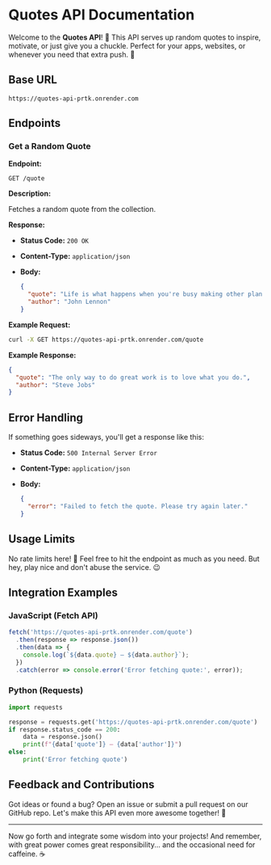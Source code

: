 # Quotes API Documentation

Welcome to the **Quotes API**! 🎉 This API serves up random quotes to inspire, motivate, or just give you a chuckle. Perfect for your apps, websites, or whenever you need that extra push. 💪

## Base URL

```plaintext
https://quotes-api-prtk.onrender.com
```

## Endpoints

### Get a Random Quote

**Endpoint:**

```http
GET /quote
```

**Description:**

Fetches a random quote from the collection.

**Response:**

- **Status Code:** `200 OK`
- **Content-Type:** `application/json`
- **Body:**

  ```json
  {
    "quote": "Life is what happens when you're busy making other plans.",
    "author": "John Lennon"
  }
  ```

**Example Request:**

```bash
curl -X GET https://quotes-api-prtk.onrender.com/quote
```

**Example Response:**

```json
{
  "quote": "The only way to do great work is to love what you do.",
  "author": "Steve Jobs"
}
```

## Error Handling

If something goes sideways, you'll get a response like this:

- **Status Code:** `500 Internal Server Error`
- **Content-Type:** `application/json`
- **Body:**

  ```json
  {
    "error": "Failed to fetch the quote. Please try again later."
  }
  ```

## Usage Limits

No rate limits here! 🎉 Feel free to hit the endpoint as much as you need. But hey, play nice and don't abuse the service. 😉

## Integration Examples

### JavaScript (Fetch API)

```javascript
fetch('https://quotes-api-prtk.onrender.com/quote')
  .then(response => response.json())
  .then(data => {
    console.log(`${data.quote} — ${data.author}`);
  })
  .catch(error => console.error('Error fetching quote:', error));
```

### Python (Requests)

```python
import requests

response = requests.get('https://quotes-api-prtk.onrender.com/quote')
if response.status_code == 200:
    data = response.json()
    print(f"{data['quote']} — {data['author']}")
else:
    print('Error fetching quote')
```

## Feedback and Contributions

Got ideas or found a bug? Open an issue or submit a pull request on our GitHub repo. Let's make this API even more awesome together! 🤝

---

Now go forth and integrate some wisdom into your projects! And remember, with great power comes great responsibility... and the occasional need for caffeine. ☕
